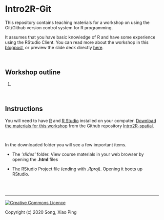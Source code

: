 # Intro2R-Git

This repository contains teaching materials for a workshop on using the Git/Github version control system for R programming.

It assumes that you have basic knowledge of R and have some experience using the RStudio Client. You can read more about the workshop in this [blogpost](https://xp-song.github.io/posts/intro2r-git/), or preview the slide deck directly [here](https://xp-song.github.io/files/slides/Intro2r_git/1_Intro2Rgit_slides#1).

<br>

## Workshop outline

1. 



<br>

## Instructions

You will need to have [R](https://cran.r-project.org) and [R Studio](https://www.rstudio.com/products/rstudio/download/#download) installed on your computer. [Download the materials for this workshop](https://github.com/xp-song/Intro2R-Git/archive/master.zip) from the Github repository [Intro2R-spatial](https://github.com/xp-song/Intro2R-Git). 

<br>

In the downloaded folder you will see a few important items. 

* The _'slides'_ folder. View course materials in your web browser by opening the **.html** files   

* The RStudio Project file (ending with _.Rproj_). Opening it boots up RStudio. 


<br>

<br>

---

<a rel="license" href="http://creativecommons.org/licenses/by-nc-sa/4.0/"><img alt="Creative Commons Licence" style="border-width:0" src="https://i.creativecommons.org/l/by-nc-sa/4.0/88x31.png" /></a>

Copyright (c) 2020 Song, Xiao Ping
